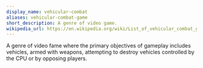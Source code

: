 ```yaml
---
display_name: vehicular-combat
aliases: vehicular-combat-game
short_description: A genre of video game.
wikipedia_url: https://en.wikipedia.org/wiki/List_of_vehicular_combat_games
---
```

A genre of video fame where the primary objectives of gameplay includes vehicles, armed with weapons, attempting to destroy vehicles controlled by the CPU or by opposing players.